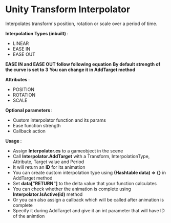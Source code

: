 # Unity Transform Interpolator

Interpolates transform's position, rotation or scale over a period of time.

<b>Interpolation Types (inbuilt) </b>: 
<ul>
  <li>LINEAR</li>
  <li>EASE IN</li>
  <li>EASE OUT</li>
</ul>
<b>EASE IN and EASE OUT follow following equation</b>
<b>By default strength of the curve is set to 3</b>
<b>You can change it in AddTarget method</b>

<b>Attributes </b>: 
<ul>
  <li>POSITION</li>
  <li>ROTATION</li>
  <li>SCALE</li>
</ul>

<b>Optional parameters </b>: 
<ul>
  <li>Custom interpolator function and its params</li>
  <li>Ease function strength</li>
  <li>Callback action</li>
</ul>

<b>Usage </b>: 
<ul>
  <li>Assign <b>Interpolator.cs</b> to a gameobject in the scene</li>
  <li>Call <b>Interpolator.AddTarget</b> with a Transform, InterpolationType, Attribute, Target value and Period</li>
  <li>It will return an <b>ID</b> for its animation</li>
  <li>You can create custom interpolation type using <b>(Hashtable data) => {}</b> in AddTarget method</li>
  <li>Set <b>data["RETURN"]</b> to the delta value that your function calculates</li>
  <li>You can check whether the animation is complete using <b>Interpolator.IsActive(id)</b> method</li>
  <li>Or you can also assign a callback which will be called after animation is complete</li>
  <li>Specify it during AddTarget and give it an int parameter that will have ID of the animtion</li>
</ul>
